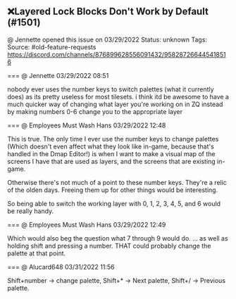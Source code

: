 ## ❌Layered Lock Blocks Don't Work by Default (#1501)
@ Jennette opened this issue on 03/29/2022
Status: unknown
Tags: 
Source: #old-feature-requests https://discord.com/channels/876899628556091432/958287266445418516


=== @ Jennette 03/29/2022 08:51

nobody ever uses the number keys to switch palettes (what it currently does) as its pretty useless for most tilesets. i think itd be awesome to have a much quicker way of changing what layer you're working on in ZQ instead by making numbers 0-6 change you to the appropriate layer

=== @ Employees Must Wash Hans 03/29/2022 12:48

This is true.  The only time I ever use the number keys to change palettes (Which doesn't even affect what they look like in-game, because that's handled in the Dmap Editor!) is when I want to make a visual map of the screens I have that are used as layers, and the screens that are existing in-game.  

Otherwise there's not much of a point to these number keys.  They're a relic of the olden days.  Freeing them up for other things would be interesting.

So being able to switch the working layer with 0, 1, 2, 3, 4, 5, and 6 would be really handy.

=== @ Employees Must Wash Hans 03/29/2022 12:49

Which would also beg the question what 7 through 9 would do.
... as well as holding shift and pressing a number.  THAT could probably change the palette at that point.

=== @ Alucard648 03/31/2022 11:56

Shift+number -> change palette, Shift+* -> Next palette, Shift+/ -> Previous palette.
